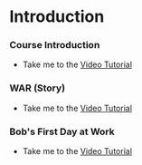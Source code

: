 # Introduction

### Course Introduction

  - Take me to the [Video Tutorial](https://kodekloud.com/courses/873064/lectures/17080332)
  
### WAR (Story)

  - Take me to the [Video Tutorial](https://kodekloud.com/courses/873064/lectures/17080232)

### Bob's First Day at Work

  - Take me to the [Video Tutorial](https://kodekloud.com/courses/873064/lectures/17080284)
